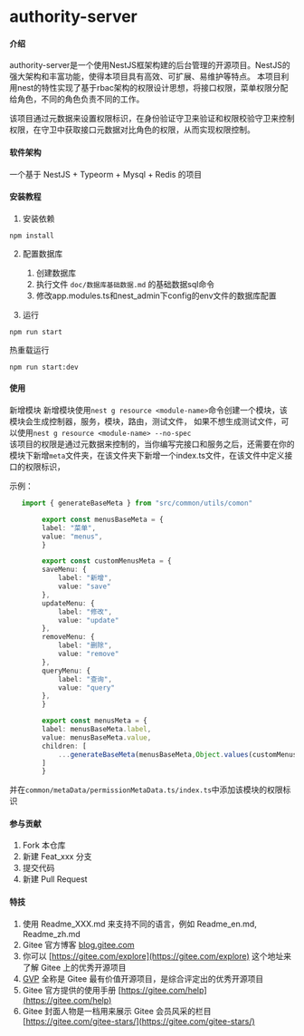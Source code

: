 # authority-server

#### 介绍

authority-server是一个使用NestJS框架构建的后台管理的开源项目。NestJS的强大架构和丰富功能，使得本项目具有高效、可扩展、易维护等特点。
本项目利用nest的特性实现了基于rbac架构的权限设计思想，将接口权限，菜单权限分配给角色，不同的角色负责不同的工作。

该项目通过元数据来设置权限标识，在身份验证守卫来验证和权限校验守卫来控制权限，在守卫中获取接口元数据对比角色的权限，从而实现权限控制。


#### 软件架构

一个基于 NestJS + Typeorm + Mysql + Redis 的项目

#### 安装教程

1. 安装依赖

`npm install`

2. 配置数据库

    1. 创建数据库
    2. 执行文件 `doc/数据库基础数据.md` 的基础数据sql命令
    3. 修改app.modules.ts和nest_admin下config的env文件的数据库配置

3. 运行

`npm run start`

热重载运行

`npm run start:dev`

#### 使用

新增模块
   新增模块使用`nest g resource <module-name>`命令创建一个模块，该模块会生成控制器，服务，模块，路由，测试文件，
   如果不想生成测试文件，可以使用`nest g resource <module-name> --no-spec`   
   该项目的权限是通过元数据来控制的，当你编写完接口和服务之后，还需要在你的模块下新增`meta`文件夹，在该文件夹下新增一个index.ts文件，在该文件中定义接口的权限标识，

示例：

```ts
   import { generateBaseMeta } from "src/common/utils/comon"

        export const menusBaseMeta = {
        label: "菜单",
        value: "menus",
        }

        export const customMenusMeta = {
        saveMenu: {
            label: "新增",
            value: "save"
        },
        updateMenu: {
            label: "修改",
            value: "update"
        },
        removeMenu: {
            label: "删除",
            value: "remove"
        },
        queryMenu: {
            label: "查询",
            value: "query"
        },
        }

        export const menusMeta = {
        label: menusBaseMeta.label,
        value: menusBaseMeta.value,
        children: [
            ...generateBaseMeta(menusBaseMeta,Object.values(customMenusMeta)),
        ]
        }
```
并在`common/metaData/permissionMetaData.ts/index.ts`中添加该模块的权限标识

#### 参与贡献

1.  Fork 本仓库
2.  新建 Feat_xxx 分支
3.  提交代码
4.  新建 Pull Request


#### 特技

1.  使用 Readme\_XXX.md 来支持不同的语言，例如 Readme\_en.md, Readme\_zh.md
2.  Gitee 官方博客 [blog.gitee.com](https://blog.gitee.com)
3.  你可以 [https://gitee.com/explore](https://gitee.com/explore) 这个地址来了解 Gitee 上的优秀开源项目
4.  [GVP](https://gitee.com/gvp) 全称是 Gitee 最有价值开源项目，是综合评定出的优秀开源项目
5.  Gitee 官方提供的使用手册 [https://gitee.com/help](https://gitee.com/help)
6.  Gitee 封面人物是一档用来展示 Gitee 会员风采的栏目 [https://gitee.com/gitee-stars/](https://gitee.com/gitee-stars/)
